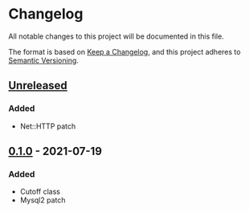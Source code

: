 # Changelog

All notable changes to this project will be documented in this file.

The format is based on [Keep a Changelog](https://keepachangelog.com/en/1.0.0/),
and this project adheres to [Semantic Versioning](https://semver.org/spec/v2.0.0.html).

## [Unreleased]

### Added

- Net::HTTP patch

## [0.1.0] - 2021-07-19

### Added

- Cutoff class
- Mysql2 patch

[Unreleased]: https://github.com/justinhoward/cutoff/compare/v0.1.0...HEAD
[0.1.0]: https://github.com/justinhoward/cutoff/releases/tag/v0.1.0
